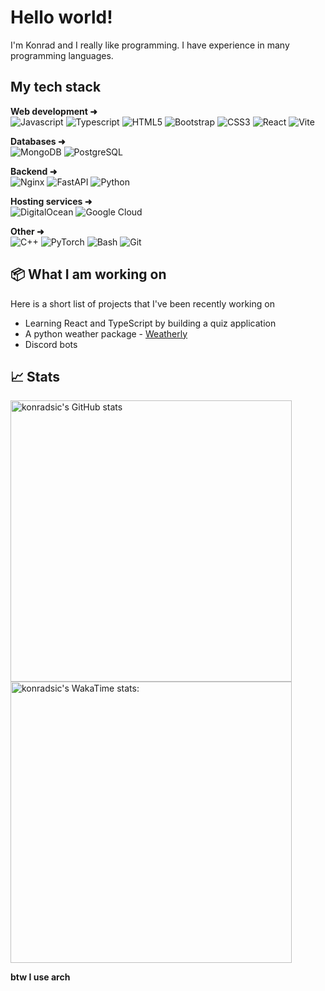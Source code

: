 <!--- <img src="standard.gif" alt="welcome-banner" width="340px" height="120px"/> --->

# Hello world!
I'm Konrad and I really like programming. I have experience in many programming languages.<br/>

## My tech stack

**Web development ➜** <br />
![Javascript](https://img.shields.io/badge/JavaScript-E3B10B.svg?style=for-the-badge&logo=javascript&logoColor=white)
![Typescript](https://img.shields.io/badge/TypeScript-3178C6.svg?style=for-the-badge&logo=typescript&logoColor=white)
![HTML5](https://img.shields.io/badge/-HTML5-E34F26?style=for-the-badge&logo=html5&logoColor=white)
![Bootstrap](https://img.shields.io/badge/-Bootstrap-563D7C?style=for-the-badge&logo=bootstrap&logoColor=white)
![CSS3](https://img.shields.io/badge/-CSS3-1572B6?style=for-the-badge&logo=css3)
![React](https://img.shields.io/badge/-ReactJS-%2361DAFB?style=for-the-badge&logo=react&logoColor=white)
![Vite](https://img.shields.io/badge/Vite-646CFF?style=for-the-badge&logo=vite&logoColor=white)
<br />

**Databases ➜** <br />
![MongoDB](https://img.shields.io/badge/MongoDB-47A248?style=for-the-badge&logo=mongodb&logoColor=white)
![PostgreSQL](https://img.shields.io/badge/PostgreSQL-4169E1?style=for-the-badge&logo=postgresql&logoColor=white)
<br />

**Backend ➜** <br />
![Nginx](https://img.shields.io/badge/Nginx-009639?style=for-the-badge&logo=nginx&logoColor=white)
![FastAPI](https://img.shields.io/badge/FastAPI-009688?style=for-the-badge&logo=fastapi&logoColor=white)
![Python](https://img.shields.io/badge/Python-14354C?style=for-the-badge&logo=python&logoColor=white)

**Hosting services ➜** <br />
![DigitalOcean](https://img.shields.io/badge/DigitalOcean-0080FF?style=for-the-badge&logo=digitalocean&logoColor=white)
![Google Cloud](https://img.shields.io/badge/Google_Cloud_Platform-174EA6?style=for-the-badge&logo=googlecloud&logoColor=white)


**Other ➜** <br />
![C++](https://custom-icon-badges.herokuapp.com/badge/C++-00599C.svg?style=for-the-badge&logo=cpp2&logoColor=white)
![PyTorch](https://img.shields.io/badge/PyTorch-EE4C2C?style=for-the-badge&logo=pytorch&logoColor=white)
![Bash](https://img.shields.io/badge/Bash-222222?style=for-the-badge&logo=gnu-bash&logoColor=white)
![Git](https://img.shields.io/badge/GIT-E44C30?style=for-the-badge&logo=git&logoColor=white)


## 📦 What I am working on
Here is a short list of projects that I've been recently working on
* Learning React and TypeScript by building a quiz application
* A python weather package - [Weatherly](https://github.com/konradsic/weatherly)
* Discord bots

## 📈 Stats
[<img alt="konradsic's GitHub stats" src="https://github-readme-stats.vercel.app/api?username=konradsic&show_icons=true&theme=tokyonight&rank_icon=percentile" width="450px"/>](https://github.com/anuraghazra/github-readme-stats)
<br/>
[<img alt="konradsic's WakaTime stats:" src="https://github-readme-stats.vercel.app/api/wakatime?username=konradsic&theme=tokyonight&layout=compact" width="450px" />](https://github.com/anuraghazra/github-readme-stats)

**btw I use arch**
